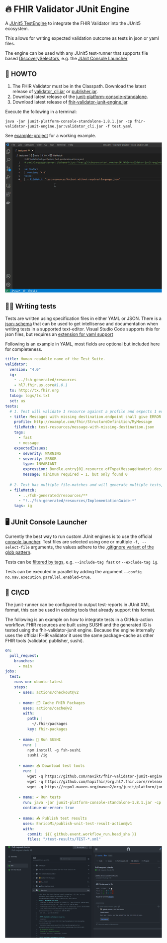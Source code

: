 # 🔥 FHIR Validator JUnit Engine

A [JUnit5 TestEngine](https://software-matters.net/posts/custom-test-engine/) to integrate the FHIR Validator into the JUnit5 ecosystem.

This allows for writing expected validation outcome as tests in json or yaml files.

The engine can be used with any JUnit5 test-runner that supports file based [DiscoverySelectors](https://junit.org/junit5/docs/5.8.1/api/org.junit.platform.engine/org/junit/platform/engine/DiscoverySelector.html), e.g. the [JUnit Console Launcher](https://junit.org/junit5/docs/current/user-guide/#running-tests-console-launcher)


## 📝 HOWTO
1. The FHIR Validator must be in the Classpath. Download the latest release of [validator_cli.jar](https://github.com/hapifhir/org.hl7.fhir.core/releases/latest/download/validator_cli.jar) or [publisher.jar](https://github.com/HL7/fhir-ig-publisher/releases/latest/download/publisher.jar).
2. Download latest release of the [junit-platform-console-standalone](https://repo1.maven.org/maven2/org/junit/platform/junit-platform-console-standalone/1.8.1/junit-platform-console-standalone-1.8.1.jar).
3. Download latest release of [fhir-validator-junit-engine.jar](https://github.com/navikt/fhir-validator-junit-engine/releases/latest/download/fhir-validator-junit-engine.jar).

Execute the following in a terminal:
```
java -jar junit-platform-console-standalone-1.8.1.jar -cp fhir-validator-junit-engine.jar:validator_cli.jar -f test.yaml
```

See [example-project](example-project) for a working example.

![demo](docs/demo.gif)

## 👨‍💻 Writing tests
Tests are written using specification files in either YAML or JSON. There is a [json-schema](test-specification.schema.json) that can be used to get intellisense and documentation when writing tests in a supported text-editor. Visual Studio Code supports this for json files, but requires an [extension for yaml support](https://marketplace.visualstudio.com/items?itemName=redhat.vscode-yaml)

Following is an example in YAML, most fields are optional but included here for completeness.

```yaml
title: Human readable name of the Test Suite.
validator:
  version: "4.0"
  ig:
    - ../fsh-generated/resources
    - hl7.fhir.us.core#1.0.1
  tx: http://tx.fhir.org
  txLog: logs/tx.txt
  sct: us
tests:
  # 1. Test will validate 1 resource against a profile and expects 1 error and 1 warning.
  - title: Messages with missing destination.endpoint shall give ERROR.
    profile: http://example.com/fhir/StructureDefinition/MyMessage
    fileMatch: test-resources/message-with-missing-destination.json
    tags:
      - fast
      - message
    expectedIssues:
      - severity: WARNING
      - severity: ERROR
        type: INVARIANT
        expression: Bundle.entry[0].resource.ofType(MessageHeader).destination[0].endpoint
        message: minimum required = 1, but only found 0
  
  # 2. Test has multiple file-matches and will generate multiple tests, non of which expects any errors.
  - fileMatch:
      - ../fsh-generated/resources/**
      - "!../fsh-generated/resources/ImplementationGuide-*"
    tags: ig

```

## 🖥️ JUnit Console Launcher
Currently the best way to run custom JUnit engines is to use the official [console launcher](https://junit.org/junit5/docs/current/user-guide/#running-tests-console-launcher). Test files are selected using one or multiple `-f, --select-file` arguments, the values adhere to the [.gitignore variant of the glob pattern](https://git-scm.com/docs/gitignore#_pattern_format).

Tests can be [filtered by tags](https://junit.org/junit5/docs/current/user-guide/#running-tests-tags), e.g. `--include-tag fast` or `--exclude-tag ig`.

Tests can be executed in parallel by adding the argument `--config no.nav.execution.parallel.enabled=true`.

## 🚀 CI\CD
The junit-runner can be configured to output test-reports in JUnit XML format, this can be used in existing tools that already support this format.

The following is an example on how to integrate tests in a GitHub-action workflow. FHIR resources are built using SUSHI and the generated IG is tested using the fhir-validator-junit engine. Because the engine internally uses the official FHIR validator it uses the same package-cache as other FHIR tools (validator, publisher, sushi).

```yaml
on:
  pull_request:
    branches:
      - main
jobs:
  test:
    runs-on: ubuntu-latest
    steps:
      - uses: actions/checkout@v2

      - name: 🗂️ Cache FHIR Packages
        uses: actions/cache@v2
        with:
          path: |
            ~/.fhir/packages
          key: fhir-packages

      - name: 🍣 Run SUSHI
        run: |
          npm install -g fsh-sushi
          sushi /ig

      - name: 📥 Download test tools
        run: |
          wget -q https://github.com/navikt/fhir-validator-junit-engine/releases/latest/download/fhir-validator-junit-engine.jar
          wget -q https://github.com/hapifhir/org.hl7.fhir.core/releases/latest/download/validator_cli.jar
          wget -q https://repo1.maven.org/maven2/org/junit/platform/junit-platform-console-standalone/1.8.1/junit-platform-console-standalone-1.8.1.jar
          
      - name: ✔️ Run tests
        run: java -jar junit-platform-console-standalone-1.8.1.jar -cp fhir-validator-junit-engine.jar:validator_cli.jar -f /tests/*.yaml --reports-dir /test-results
        continue-on-error: true

      - name: 📤 Publish test results
        uses: EnricoMi/publish-unit-test-result-action@v1
        with:
          commit: ${{ github.event.workflow_run.head_sha }}
          files: "/test-results/TEST-*.xml"
```

![gh-action-example](/docs/github-action.png)

